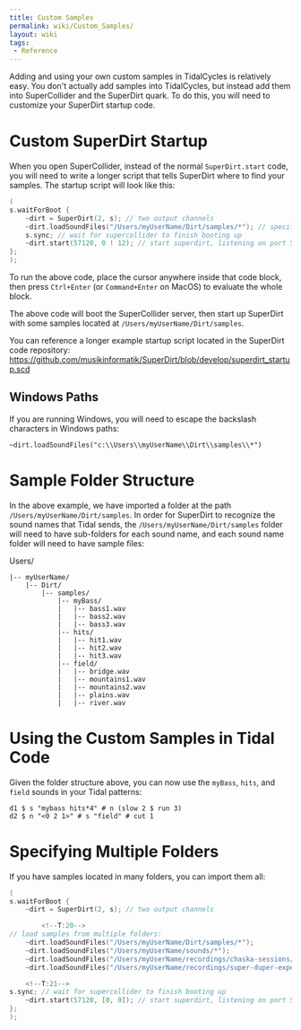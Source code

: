 ```yaml
---
title: Custom Samples
permalink: wiki/Custom_Samples/
layout: wiki
tags:
 - Reference
---
```


<languages/> <translate> Adding and using your own custom samples in
TidalCycles is relatively easy. You don't actually add samples into
TidalCycles, but instead add them into SuperCollider and the SuperDirt
quark. To do this, you will need to customize your SuperDirt startup
code.

# Custom SuperDirt Startup

When you open SuperCollider, instead of the normal `SuperDirt.start`
code, you will need to write a longer script that tells SuperDirt where
to find your samples. The startup script will look like this:

``` c
(
s.waitForBoot {
    ~dirt = SuperDirt(2, s); // two output channels
    ~dirt.loadSoundFiles("/Users/myUserName/Dirt/samples/*"); // specify sample folder to load
    s.sync; // wait for supercollider to finish booting up
    ~dirt.start(57120, 0 ! 12); // start superdirt, listening on port 57120, create twelve orbits each sending audio to channel 0
};
);
```

To run the above code, place the cursor anywhere inside that code block,
then press `Ctrl+Enter` (or `Command+Enter` on MacOS) to evaluate the
whole block.

The above code will boot the SuperCollider server, then start up
SuperDirt with some samples located at `/Users/myUserName/Dirt/samples`.

You can reference a longer example startup script located in the
SuperDirt code repository:
<https://github.com/musikinformatik/SuperDirt/blob/develop/superdirt_startup.scd>

## Windows Paths

If you are running Windows, you will need to escape the backslash
characters in Windows paths:

    ~dirt.loadSoundFiles("c:\\Users\\myUserName\\Dirt\\samples\\*")

# Sample Folder Structure

In the above example, we have imported a folder at the path
`/Users/myUserName/Dirt/samples`. In order for SuperDirt to recognize
the sound names that Tidal sends, the `/Users/myUserName/Dirt/samples`
folder will need to have sub-folders for each sound name, and each sound
name folder will need to have sample files:

Users/

`|-- myUserName/`  
`    |-- Dirt/`  
`        |-- samples/`  
`            |-- myBass/`  
`            |   |-- bass1.wav`  
`            |   |-- bass2.wav`  
`            |   |-- bass3.wav`  
`            |-- hits/`  
`            |   |-- hit1.wav`  
`            |   |-- hit2.wav`  
`            |   |-- hit3.wav`  
`            |-- field/`  
`            |   |-- bridge.wav`  
`            |   |-- mountains1.wav`  
`            |   |-- mountains2.wav`  
`            |   |-- plains.wav`  
`            |   |-- river.wav`

# Using the Custom Samples in Tidal Code

Given the folder structure above, you can now use the `myBass`, `hits`,
and `field` sounds in your Tidal patterns:

    d1 $ s "mybass hits*4" # n (slow 2 $ run 3)
    d2 $ n "<0 2 1>" # s "field" # cut 1

# Specifying Multiple Folders

If you have samples located in many folders, you can import them all:

``` c
(
s.waitForBoot {
    ~dirt = SuperDirt(2, s); // two output channels

        <!--T:20-->
// load samples from multiple folders:
    ~dirt.loadSoundFiles("/Users/myUserName/Dirt/samples/*"); 
    ~dirt.loadSoundFiles("/Users/myUserName/sounds/*"); 
    ~dirt.loadSoundFiles("/Users/myUserName/recordings/chaska-sessions/*");
    ~dirt.loadSoundFiles("/Users/myUserName/recordings/super-duper-experiments/*"); 

    <!--T:21-->
s.sync; // wait for supercollider to finish booting up
    ~dirt.start(57120, [0, 0]); // start superdirt, listening on port 57120, create two orbits each sending audio to channel 0
};
);
```

</translate>
